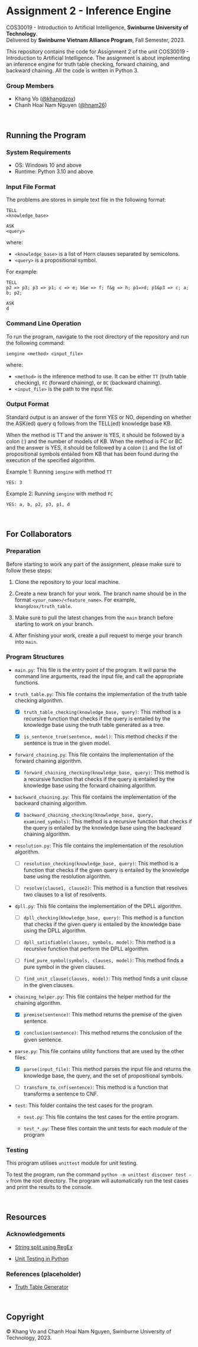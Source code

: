 # Assignment 2 - Inference Engine

COS30019 - Introduction to Artificial Intelligence, **Swinburne University of Technology**.\
Delivered by **Swinburne Vietnam Alliance Program**, Fall Semester, 2023.

This repository contains the code for Assignment 2 of the unit COS30019 - Introduction to Artificial Intelligence. The assignment is about implementing an inference engine for truth table checking, forward chaining, and backward chaining. All the code is written in Python 3.

### Group Members

- Khang Vo ([@khangdzox](https://github.com/khangdzox))
- Chanh Hoai Nam Nguyen ([@hnam26](https://github.com/hnam26))

<br>

## Running the Program

### System Requirements

- OS: Windows 10 and above
- Runtime: Python 3.10 and above

### Input File Format

The problems are stores in simple text file in the following format:

```
TELL
<knowledge_base>

ASK
<query>
```

where:

- `<knowledge_base>` is a list of Horn clauses separated by semicolons.
- `<query>` is a propositional symbol.

For example:

```
TELL
p2 => p3; p3 => p1; c => e; b&e => f; f&g => h; p1=>d; p1&p3 => c; a; b; p2;

ASK
d
```

### Command Line Operation

To run the program, navigate to the root directory of the repository and run the following command:

```
iengine <method> <input_file>
```

where:

- `<method>` is the inference method to use. It can be either `TT` (truth table checking), `FC` (forward chaining), or `BC` (backward chaining).
- `<input_file>` is the path to the input file.

### Output Format

Standard output is an answer of the form YES or NO, depending on whether the ASK(ed) query q follows from the TELL(ed) knowledge base KB.

When the method is TT and the answer is YES, it should be followed by a colon (:) and the number of models of KB. When the method is FC or BC and the answer is YES, it should be followed by a colon (:) and the list of propositional symbols entailed from KB that has been
found during the execution of the specified algorithm.

Example 1: Running `iengine` with method `TT`

```
YES: 3
```

Example 2: Running `iengine` with method `FC`

```
YES: a, b, p2, p3, p1, d
```
<br>

## For Collaborators

### Preparation

Before starting to work any part of the assignment, please make sure to follow these steps:

1. Clone the repository to your local machine.

2. Create a new branch for your work. The branch name should be in the format `<your_name>/<feature_name>`. For example, `khangdzox/truth_table`.

3. Make sure to pull the latest changes from the `main` branch before starting to work on your branch.

4. After finishing your work, create a pull request to merge your branch into `main`.

### Program Structures

- `main.py`: This file is the entry point of the program. It will parse the command line arguments, read the input file, and call the appropriate functions.

- `truth_table.py`: This file contains the implementation of the truth table checking algorithm.

    - [x] `truth_table_checking(knowledge_base, query)`: This method is a recursive function that checks if the query is entailed by the knowledge base using the truth table generated as a tree.

    - [x] `is_sentence_true(sentence, model)`: This method checks if the sentence is true in the given model.

- `forward_chaining.py`: This file contains the implementation of the forward chaining algorithm.

    - [x] `forward_chaining_checking(knowledge_base, query)`: This method is a recursive function that checks if the query is entailed by the knowledge base using the forward chaining algorithm.

- `backward_chaining.py`: This file contains the implementation of the backward chaining algorithm.

    - [x] `backward_chaining_checking(knowledge_base, query, examined_symbols)`: This method is a recursive function that checks if the query is entailed by the knowledge base using the backward chaining algorithm.

- `resolution.py`: This file contains the implementation of the resolution algorithm.

    - [ ] `resolution_checking(knowledge_base, query)`: This method is a function that checks if the given query is entailed by the knowledge base using the resolution algorithm.

    - [ ] `resolve(clause1, clause2)`: This method is a function that resolves two clauses to a list of resolvents.

- `dpll.py`: This file contains the implementation of the DPLL algorithm.

    - [ ] `dpll_checking(khowledge_base, query)`: This method is a function that checks if the given query is entailed by the knowledge base using the DPLL algorithm.

    - [ ] `dpll_satisfiable(clauses, symbols, model)`: This method is a recursive function that perform the DPLL algorithm.

    - [ ] `find_pure_symbol(symbols, clauses, model)`: This method finds a pure symbol in the given clauses.

    - [ ] `find_unit_clause(clauses, model)`: This method finds a unit clause in the given clauses.

- `chaining_helper.py`: This file contains the helper method for the chaining algorithm.

    - [x] `premise(sentence)`: This method returns the premise of the given sentence.

    - [x] `conclusion(sentence)`: This method returns the conclusion of the given sentence.

- `parse.py`: This file contains utility functions that are used by the other files.

    - [x] `parse(input_file)`: This method parses the input file and returns the knowledge base, the query, and the set of propositional symbols.

    - [ ] `transform_to_cnf(sentence)`: This method is a function that transforms a sentence to CNF.

- `test`: This folder contains the test cases for the program.

    - `test.py`: This file contains the test cases for the entire program.

    - `test_*.py`: These files contain the unit tests for each module of the program

### Testing

This program utilises `unittest` module for unit testing.

To test the program, run the command `python -m unittest discover test -v` from the root directory. The program will automatically run the test cases and print the results to the console.

<br>

## Resources

### Acknowledgements

- [String split using RegEx](https://docs.python.org/3/library/re.html#re.split)

- [Unit Testing in Python](https://docs.python.org/3/library/unittest.html)

### References (placeholder)

- [Truth Table Generator](https://web.stanford.edu/class/cs103/tools/truth-table-tool/)

<br>

## Copyright

© Khang Vo and Chanh Hoai Nam Nguyen, Swinburne University of Technology, 2023.
